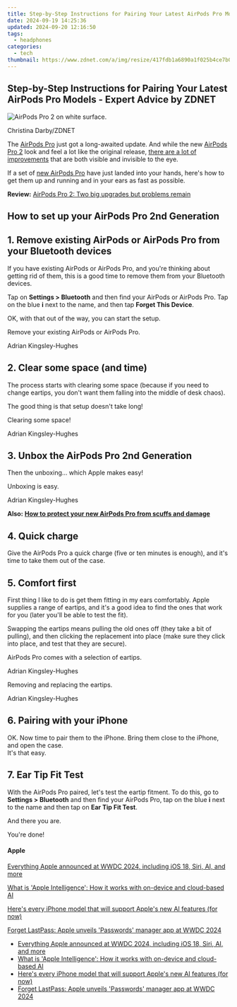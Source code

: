 ```yaml
---
title: Step-by-Step Instructions for Pairing Your Latest AirPods Pro Models - Expert Advice by ZDNET
date: 2024-09-19 14:25:36
updated: 2024-09-20 12:16:50
tags:
  - headphones
categories:
  - tech
thumbnail: https://www.zdnet.com/a/img/resize/417fdb1a6890a1f025b4ce7b0a835c1bdae1a3be/2022/09/20/2cdbb02a-417e-4d20-b5fe-6a211ca91f76/airpods-pro-2-lifestyle-image.jpg?width=278&height=156&fit=crop&auto=webp
---
```


## Step-by-Step Instructions for Pairing Your Latest AirPods Pro Models - Expert Advice by ZDNET

![AirPods Pro 2 on white surface.](https://www.zdnet.com/a/img/resize/d85ee7346d833e15b39c8557cadb4672beeb8519/2022/09/21/a98e0665-133f-402e-8585-dec1d37743d8/9bd01eab-12e7-4d30-bce1-36d48b253c9a.jpg?auto=webp&width=1280)

Christina Darby/ZDNET

The [AirPods Pro](https://buy.geni.us/Proxy.ashx?TSID=368250&GR%5FURL=https%3A%2F%2Fwww.amazon.com%2FApple-MLWK3AM-A-AirPods-Pro%2Fdp%2FB09JQMJHXY%3Ftag%3Dzd-buy-button-20%26ascsubtag%3D%5F%5FCOM%5FCLICK%5FID%5F%5F%7C99dd747a-54e7-47c1-be20-850bee8fef9c%7Cdtp&dtb=1) just got a long-awaited update. And while the new [AirPods Pro 2](https://buy.geni.us/Proxy.ashx?TSID=368250&GR%5FURL=https%3A%2F%2Fwww.amazon.com%2FApple-Generation-Cancelling-Personalized-Customizable%2Fdp%2FB0BDHWDR12%3Ftag%3Dzd-buy-button-20%26ascsubtag%3D%5F%5FCOM%5FCLICK%5FID%5F%5F%7C99dd747a-54e7-47c1-be20-850bee8fef9c%7Cdtp&dtb=1) look and feel a lot like the original release, [there are a lot of improvements](https://www.zdnet.com/article/airpods-pro-2-vs-airpods-pro/) that are both visible and invisible to the eye.

If a set of [new AirPods Pro](https://www.zdnet.com/article/apple-airpods-pro-2nd-gen-6-tips-and-tricks-to-get-the-most-out-of-apples-newest-wireless-earbuds/) have just landed into your hands, here's how to get them up and running and in your ears as fast as possible. 

**Review:** [AirPods Pro 2: Two big upgrades but problems remain](https://www.zdnet.com/article/airpods-pro-2-offer-two-big-upgrades-but-connectivity-chaos-hasnt-been-tamed/)

## How to set up your AirPods Pro 2nd Generation  

## 1\. Remove existing AirPods or AirPods Pro from your Bluetooth devices

If you have existing AirPods or AirPods Pro, and you're thinking about getting rid of them, this is a good time to remove them from your Bluetooth devices.

Tap on **Settings > Bluetooth** and then find your AirPods or AirPods Pro. Tap on the blue **i** next to the name, and then tap **Forget This Device**.

OK, with that out of the way, you can start the setup. 

Remove your existing AirPods or AirPods Pro.

Adrian Kingsley-Hughes

## 2\. Clear some space (and time)

The process starts with clearing some space (because if you need to change eartips, you don't want them falling into the middle of desk chaos).

The good thing is that setup doesn't take long!

Clearing some space!

Adrian Kingsley-Hughes

## 3\. Unbox the AirPods Pro 2nd Generation

Then the unboxing... which Apple makes easy!

Unboxing is easy.

Adrian Kingsley-Hughes

**Also:** [**How to protect your new AirPods Pro from scuffs and damage**](https://www.zdnet.com/article/how-to-protect-your-new-apple-airpods-pro-from-scuffs-and-damage/)

## 4\. Quick charge

Give the AirPods Pro a quick charge (five or ten minutes is enough), and it's time to take them out of the case.

## 5\. Comfort first

First thing I like to do is get them fitting in my ears comfortably. Apple supplies a range of eartips, and it's a good idea to find the ones that work for you (later you'll be able to test the fit).

Swapping the eartips means pulling the old ones off (they take a bit of pulling), and then clicking the replacement into place (make sure they click into place, and test that they are secure).

AirPods Pro comes with a selection of eartips.

Adrian Kingsley-Hughes

Removing and replacing the eartips.

Adrian Kingsley-Hughes

## 6\. Pairing with your iPhone

OK. Now time to pair them to the iPhone. Bring them close to the iPhone, and open the case.  
It's that easy.

## 7\. Ear Tip Fit Test

With the AirPods Pro paired, let's test the eartip fitment. To do this, go to **Settings > Bluetooth** and then find your AirPods Pro, tap on the blue **i** next to the name and then tap on **Ear Tip Fit Test**.

And there you are.

You're done!

#### Apple

[Everything Apple announced at WWDC 2024, including iOS 18, Siri, AI, and more](https://www.zdnet.com/article/every-new-feature-apple-unveiled-for-iphone-ipad-mac-and-more-this-fall-including-ai/ "Everything Apple announced at WWDC 2024, including iOS 18, Siri, AI, and more")

[What is 'Apple Intelligence': How it works with on-device and cloud-based AI](https://www.zdnet.com/article/what-is-apple-intelligence-everything-to-know-about-ai-features-coming-to-iphones-macs-and-ipads/ "What is 'Apple Intelligence': How it works with on-device and cloud-based AI")

[Here's every iPhone model that will support Apple's new AI features (for now)](https://www.zdnet.com/article/ios-18-1-update-every-iphone-model-that-will-support-apples-new-ai-features-for-now/ "Here's every iPhone model that will support Apple's new AI features (for now)")

[Forget LastPass: Apple unveils 'Passwords' manager app at WWDC 2024](https://www.zdnet.com/article/forget-lastpass-apple-unveils-passwords-manager-app-at-wwdc-2024/ "Forget LastPass: Apple unveils 'Passwords' manager app at WWDC 2024")

* [Everything Apple announced at WWDC 2024, including iOS 18, Siri, AI, and more](https://www.zdnet.com/article/every-new-feature-apple-unveiled-for-iphone-ipad-mac-and-more-this-fall-including-ai/ "Everything Apple announced at WWDC 2024, including iOS 18, Siri, AI, and more")
* [What is 'Apple Intelligence': How it works with on-device and cloud-based AI](https://www.zdnet.com/article/what-is-apple-intelligence-everything-to-know-about-ai-features-coming-to-iphones-macs-and-ipads/ "What is 'Apple Intelligence': How it works with on-device and cloud-based AI")
* [Here's every iPhone model that will support Apple's new AI features (for now)](https://www.zdnet.com/article/ios-18-1-update-every-iphone-model-that-will-support-apples-new-ai-features-for-now/ "Here's every iPhone model that will support Apple's new AI features (for now)")
* [Forget LastPass: Apple unveils 'Passwords' manager app at WWDC 2024](https://www.zdnet.com/article/forget-lastpass-apple-unveils-passwords-manager-app-at-wwdc-2024/ "Forget LastPass: Apple unveils 'Passwords' manager app at WWDC 2024")

###

<ins class="adsbygoogle"
     style="display:block"
     data-ad-format="autorelaxed"
     data-ad-client="ca-pub-7571918770474297"
     data-ad-slot="1223367746"></ins>



<ins class="adsbygoogle"
     style="display:block"
     data-ad-client="ca-pub-7571918770474297"
     data-ad-slot="8358498916"
     data-ad-format="auto"
     data-full-width-responsive="true"></ins>
